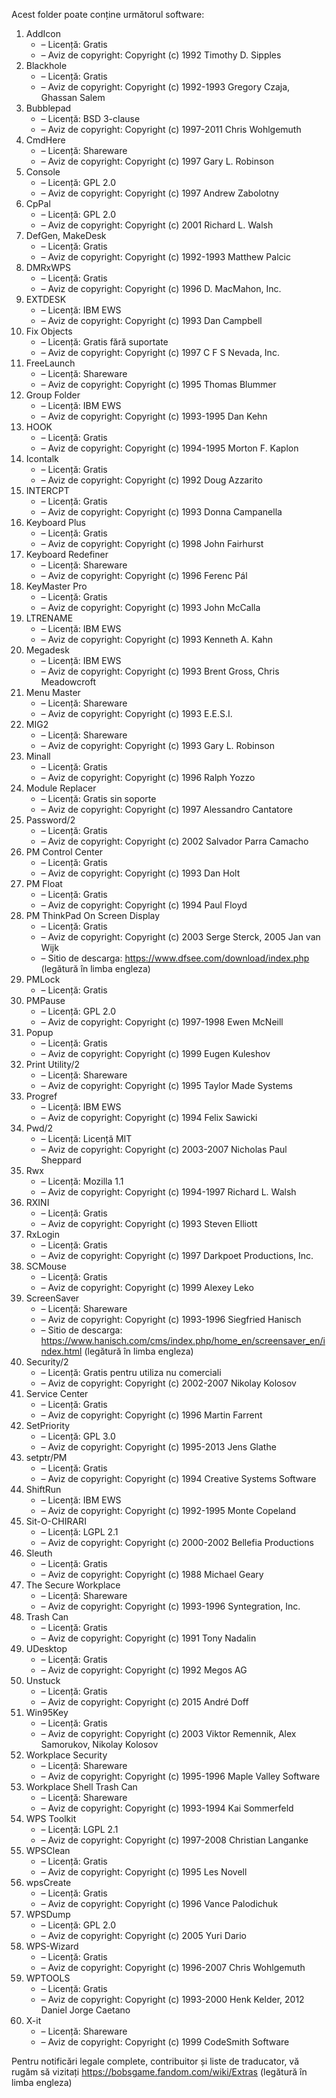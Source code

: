 Acest folder poate conține următorul software:

1. AddIcon
   - – Licență: Gratis
   - – Aviz de copyright: Copyright (c) 1992 Timothy D. Sipples
3. Blackhole
   - – Licență: Gratis
   - – Aviz de copyright: Copyright (c) 1992-1993 Gregory Czaja, Ghassan Salem
4. Bubblepad
   - – Licență: BSD 3-clause
   - – Aviz de copyright: Copyright (c) 1997-2011 Chris Wohlgemuth
5. CmdHere
   - – Licență: Shareware
   - – Aviz de copyright: Copyright (c) 1997 Gary L. Robinson
6. Console
   - – Licență: GPL 2.0
   - – Aviz de copyright: Copyright (c) 1997 Andrew Zabolotny
7. CpPal
   - – Licență: GPL 2.0
   - – Aviz de copyright: Copyright (c) 2001 Richard L. Walsh
8. DefGen, MakeDesk
   - – Licență: Gratis
   - – Aviz de copyright: Copyright (c) 1992-1993 Matthew Palcic
9. DMRxWPS
    - – Licență: Gratis
    - – Aviz de copyright: Copyright (c) 1996 D. MacMahon, Inc.
10. EXTDESK
    - – Licență: IBM EWS
    - – Aviz de copyright: Copyright (c) 1993 Dan Campbell
11. Fix Objects
    - – Licență: Gratis fără suportate
    - – Aviz de copyright: Copyright (c) 1997 C F S Nevada, Inc.
12. FreeLaunch
    - – Licență: Shareware
    - – Aviz de copyright: Copyright (c) 1995 Thomas Blummer
13. Group Folder
    - – Licență: IBM EWS
    - – Aviz de copyright: Copyright (c) 1993-1995 Dan Kehn
14. HOOK
    - – Licență: Gratis
    - – Aviz de copyright: Copyright (c) 1994-1995 Morton F. Kaplon
15. Icontalk
    - – Licență: Gratis
    - – Aviz de copyright: Copyright (c) 1992 Doug Azzarito
16. INTERCPT
    - – Licență: Gratis
    - – Aviz de copyright: Copyright (c) 1993 Donna Campanella
17. Keyboard Plus
    - – Licență: Gratis
    - – Aviz de copyright: Copyright (c) 1998 John Fairhurst
18. Keyboard Redefiner
    - – Licență: Shareware
    - – Aviz de copyright: Copyright (c) 1996 Ferenc Pál
19. KeyMaster Pro
    - – Licență: Gratis
    - – Aviz de copyright: Copyright (c) 1993 John McCalla
20. LTRENAME
    - – Licență: IBM EWS
    - – Aviz de copyright: Copyright (c) 1993 Kenneth A. Kahn
21. Megadesk
    - – Licență: IBM EWS
    - – Aviz de copyright: Copyright (c) 1993 Brent Gross, Chris Meadowcroft
22. Menu Master
    - – Licență: Shareware
    - – Aviz de copyright: Copyright (c) 1993 E.E.S.I.
23. MIG2
    - – Licență: Shareware
    - – Aviz de copyright: Copyright (c) 1993 Gary L. Robinson
24. Minall
    - – Licență: Gratis
    - – Aviz de copyright: Copyright (c) 1996 Ralph Yozzo
25. Module Replacer
    - – Licență: Gratis sin soporte
    - – Aviz de copyright: Copyright (c) 1997 Alessandro Cantatore
26. Password/2
    - – Licență: Gratis
    - – Aviz de copyright: Copyright (c) 2002 Salvador Parra Camacho
27. PM Control Center
    - – Licență: Gratis
    - – Aviz de copyright: Copyright (c) 1993 Dan Holt
28. PM Float
    - – Licență: Gratis
    - – Aviz de copyright: Copyright (c) 1994 Paul Floyd
29. PM ThinkPad On Screen Display
    - – Licență: Gratis
    - – Aviz de copyright: Copyright (c) 2003 Serge Sterck, 2005 Jan van Wijk
    - – Sitio de descarga: https://www.dfsee.com/download/index.php (legătură în limba engleza)
30. PMLock
    - – Licență: Gratis
31. PMPause
    - – Licență: GPL 2.0
    - – Aviz de copyright: Copyright (c) 1997-1998 Ewen McNeill
32. Popup
    - – Licență: Gratis
    - – Aviz de copyright: Copyright (c) 1999 Eugen Kuleshov
33. Print Utility/2
    - – Licență: Shareware
    - – Aviz de copyright: Copyright (c) 1995 Taylor Made Systems
34. Progref
    - – Licență: IBM EWS
    - – Aviz de copyright: Copyright (c) 1994 Felix Sawicki
35. Pwd/2
    - – Licență: Licență MIT
    - – Aviz de copyright: Copyright (c) 2003-2007 Nicholas Paul Sheppard
36. Rwx
    - – Licență: Mozilla 1.1
    - – Aviz de copyright: Copyright (c) 1994-1997 Richard L. Walsh
37. RXINI
    - – Licență: Gratis
    - – Aviz de copyright: Copyright (c) 1993 Steven Elliott
38. RxLogin
    - – Licență: Gratis
    - – Aviz de copyright: Copyright (c) 1997 Darkpoet Productions, Inc.
39. SCMouse
    - – Licență: Gratis
    - – Aviz de copyright: Copyright (c) 1999 Alexey Leko
40. ScreenSaver
    - – Licență: Shareware
    - – Aviz de copyright: Copyright (c) 1993-1996 Siegfried Hanisch
    - – Sitio de descarga: https://www.hanisch.com/cms/index.php/home_en/screensaver_en/index.html (legătură în limba engleza)
41. Security/2
    - – Licență: Gratis pentru utiliza nu comerciali
    - – Aviz de copyright: Copyright (c) 2002-2007 Nikolay Kolosov
42. Service Center
    - – Licență: Gratis
    - – Aviz de copyright: Copyright (c) 1996 Martin Farrent
43. SetPriority
    - – Licență: GPL 3.0
    - – Aviz de copyright: Copyright (c) 1995-2013 Jens Glathe
44. setptr/PM
    - – Licență: Gratis
    - – Aviz de copyright: Copyright (c) 1994 Creative Systems Software
45. ShiftRun
    - – Licență: IBM EWS
    - – Aviz de copyright: Copyright (c) 1992-1995 Monte Copeland
46. Sit-O-CHIRARI
    - – Licență: LGPL 2.1
    - – Aviz de copyright: Copyright (c) 2000-2002 Bellefia Productions
47. Sleuth
    - – Licență: Gratis
    - – Aviz de copyright: Copyright (c) 1988 Michael Geary
48. The Secure Workplace
    - – Licență: Shareware
    - – Aviz de copyright: Copyright (c) 1993-1996 Syntegration, Inc.
49. Trash Can
    - – Licență: Gratis
    - – Aviz de copyright: Copyright (c) 1991 Tony Nadalin
50. UDesktop
    - – Licență: Gratis
    - – Aviz de copyright: Copyright (c) 1992 Megos AG
51. Unstuck
    - – Licență: Gratis
    - – Aviz de copyright: Copyright (c) 2015 André Doff
52. Win95Key
    - – Licență: Gratis
    - – Aviz de copyright: Copyright (c) 2003 Viktor Remennik, Alex Samorukov, Nikolay Kolosov
53. Workplace Security
    - – Licență: Shareware
    - – Aviz de copyright: Copyright (c) 1995-1996 Maple Valley Software
54. Workplace Shell Trash Can
    - – Licență: Shareware
    - – Aviz de copyright: Copyright (c) 1993-1994 Kai Sommerfeld
55. WPS Toolkit
    - – Licență: LGPL 2.1
    - – Aviz de copyright: Copyright (c) 1997-2008 Christian Langanke
56. WPSClean
    - – Licență: Gratis
    - – Aviz de copyright: Copyright (c) 1995 Les Novell
57. wpsCreate
    - – Licență: Gratis
    - – Aviz de copyright: Copyright (c) 1996 Vance Palodichuk
58. WPSDump
    - – Licență: GPL 2.0
    - – Aviz de copyright: Copyright (c) 2005 Yuri Dario
59. WPS-Wizard
    - – Licență: Gratis
    - – Aviz de copyright: Copyright (c) 1996-2007 Chris Wohlgemuth
60. WPTOOLS
    - – Licență: Gratis
    - – Aviz de copyright: Copyright (c) 1993-2000 Henk Kelder, 2012 Daniel Jorge Caetano
61. X-it
    - – Licență: Shareware
    - – Aviz de copyright: Copyright (c) 1999 CodeSmith Software

Pentru notificări legale complete, contribuitor și liste de traducator, vă rugăm să vizitați https://bobsgame.fandom.com/wiki/Extras (legătură în limba engleza)
